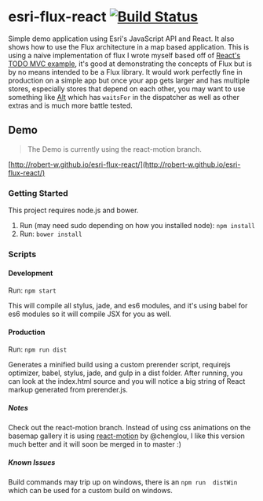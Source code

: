 # esri-flux-react  [![Build Status](https://travis-ci.org/Robert-W/esri-flux-react.svg?branch=master)](https://travis-ci.org/Robert-W/esri-flux-react)
Simple demo application using Esri's JavaScript API and React. It also shows how to use the Flux architecture in a map based application.  This is using a naive implementation of flux I wrote myself based off of [React's TODO MVC example](https://facebook.github.io/flux/docs/todo-list.html), it's good at demonstrating the concepts of Flux but is by no means intended to be a Flux library.  It would work perfectly fine in production on a simple app but once your app gets larger and has multiple stores, especially stores that depend on each other, you may want to use something like [Alt](http://alt.js.org/) which has ```waitsFor``` in the dispatcher as well as other extras and is much more battle tested.

## Demo
> The Demo is currently using the react-motion branch.

[http://robert-w.github.io/esri-flux-react/](http://robert-w.github.io/esri-flux-react/)

### Getting Started
This project requires node.js and bower.

1. Run (may need sudo depending on how you installed node): ```npm install```
2. Run: ```bower install```

### Scripts

#### Development
Run: ```npm start```

This will compile all stylus, jade, and es6 modules, and it's using babel for es6 modules so it will compile JSX for you as well.

#### Production
Run: ```npm run dist```

Generates a minified build using a custom prerender script, requirejs optimizer, babel, stylus, jade, and gulp in a dist folder.  After running, you can look at the index.html source and you will notice a big string of React markup generated from prerender.js.

##### Notes
Check out the react-motion branch.  Instead of using css animations on the basemap gallery it is using [react-motion](https://github.com/chenglou/react-motion) by @chenglou, I like this version much better and it will soon be merged in to master :)

##### Known Issues
Build commands may trip up on windows, there is an ```npm run  distWin``` which can be used for a custom build on windows.
